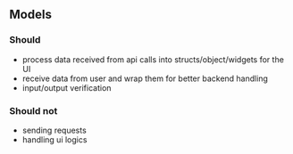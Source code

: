 ## Models

### Should

* process data received from api calls into structs/object/widgets for the UI
* receive data from user and wrap them for better backend handling
* input/output verification

### Should not

* sending requests
* handling ui logics